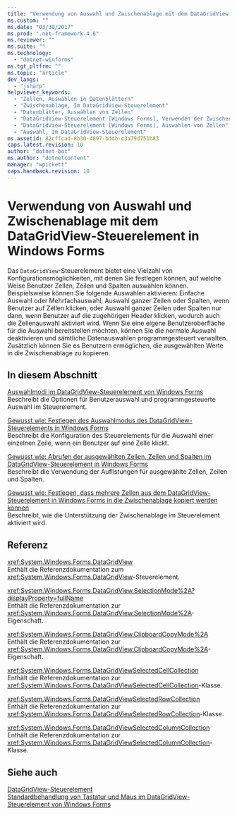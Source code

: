 ```yaml
---
title: "Verwendung von Auswahl und Zwischenablage mit dem DataGridView-Steuerelement in Windows Forms | Microsoft Docs"
ms.custom: ""
ms.date: "03/30/2017"
ms.prod: ".net-framework-4.6"
ms.reviewer: ""
ms.suite: ""
ms.technology: 
  - "dotnet-winforms"
ms.tgt_pltfrm: ""
ms.topic: "article"
dev_langs: 
  - "jsharp"
helpviewer_keywords: 
  - "Zellen, Auswählen in Datenblättern"
  - "Zwischenablage, Im DataGridView-Steuerelement"
  - "Datenblätter, Auswählen von Zellen"
  - "DataGridView-Steuerelement [Windows Forms], Verwenden der Zwischenablage"
  - "DataGridView-Steuerelement [Windows Forms], Auswählen von Zellen"
  - "Auswahl, Im DataGridView-Steuerelement"
ms.assetid: 82cffcad-8b30-4897-bddb-c3a79d751b83
caps.latest.revision: 10
author: "dotnet-bot"
ms.author: "dotnetcontent"
manager: "wpickett"
caps.handback.revision: 10
---
```

# Verwendung von Auswahl und Zwischenablage mit dem DataGridView-Steuerelement in Windows Forms
Das `DataGridView`\-Steuerelement bietet eine Vielzahl von Konfigurationsmöglichkeiten, mit denen Sie festlegen können, auf welche Weise Benutzer Zellen, Zeilen und Spalten auswählen können.  Beispielsweise können Sie folgende Auswahlen aktivieren: Einfache Auswahl oder Mehrfachauswahl, Auswahl ganzer Zeilen oder Spalten, wenn Benutzer auf Zellen klicken, oder Auswahl ganzer Zeilen oder Spalten nur dann, wenn Benutzer auf die zugehörigen Header klicken, wodurch auch die Zellenauswahl aktiviert wird.  Wenn Sie eine eigene Benutzeroberfläche für die Auswahl bereitstellen möchten, können Sie die normale Auswahl deaktivieren und sämtliche Datenauswahlen programmgesteuert verwalten.  Zusätzlich können Sie es Benutzern ermöglichen, die ausgewählten Werte in die Zwischenablage zu kopieren.  
  
## In diesem Abschnitt  
 [Auswahlmodi im DataGridView\-Steuerelement von Windows Forms](../../../../docs/framework/winforms/controls/selection-modes-in-the-windows-forms-datagridview-control.md)  
 Beschreibt die Optionen für Benutzerauswahl und programmgesteuerte Auswahl im Steuerelement.  
  
 [Gewusst wie: Festlegen des Auswahlmodus des DataGridView\-Steuerelements in Windows Forms](../../../../docs/framework/winforms/controls/how-to-set-the-selection-mode-of-the-windows-forms-datagridview-control.md)  
 Beschreibt die Konfiguration des Steuerelements für die Auswahl einer einzelnen Zeile, wenn ein Benutzer auf eine Zelle klickt.  
  
 [Gewusst wie: Abrufen der ausgewählten Zellen, Zeilen und Spalten im DataGridView\-Steuerelement in Windows Forms](../../../../docs/framework/winforms/controls/selected-cells-rows-and-columns-datagridview.md)  
 Beschreibt die Verwendung der Auflistungen für ausgewählte Zellen, Zeilen und Spalten.  
  
 [Gewusst wie: Festlegen, dass mehrere Zellen aus dem DataGridView\-Steuerelement in Windows Forms in die Zwischenablage kopiert werden können](../../../../docs/framework/winforms/controls/enable-users-to-copy-multiple-cells-to-the-clipboard-datagridview.md)  
 Beschreibt, wie die Unterstützung der Zwischenablage im Steuerelement aktiviert wird.  
  
## Referenz  
 <xref:System.Windows.Forms.DataGridView>  
 Enthält die Referenzdokumentation zum <xref:System.Windows.Forms.DataGridView>\-Steuerelement.  
  
 <xref:System.Windows.Forms.DataGridView.SelectionMode%2A?displayProperty=fullName>  
 Enthält die Referenzdokumentation zur <xref:System.Windows.Forms.DataGridView.SelectionMode%2A>\-Eigenschaft.  
  
 <xref:System.Windows.Forms.DataGridView.ClipboardCopyMode%2A>  
 Enthält die Referenzdokumentation zur <xref:System.Windows.Forms.DataGridView.ClipboardCopyMode%2A>\-Eigenschaft.  
  
 <xref:System.Windows.Forms.DataGridViewSelectedCellCollection>  
 Enthält die Referenzdokumentation zur <xref:System.Windows.Forms.DataGridViewSelectedCellCollection>\-Klasse.  
  
 <xref:System.Windows.Forms.DataGridViewSelectedRowCollection>  
 Enthält die Referenzdokumentation zur <xref:System.Windows.Forms.DataGridViewSelectedRowCollection>\-Klasse.  
  
 <xref:System.Windows.Forms.DataGridViewSelectedColumnCollection>  
 Enthält die Referenzdokumentation zur <xref:System.Windows.Forms.DataGridViewSelectedColumnCollection>\-Klasse.  
  
## Siehe auch  
 [DataGridView\-Steuerelement](../../../../docs/framework/winforms/controls/datagridview-control-windows-forms.md)   
 [Standardbehandlung von Tastatur und Maus im DataGridView\-Steuerelement von Windows Forms](../../../../docs/framework/winforms/controls/default-keyboard-and-mouse-handling-in-the-windows-forms-datagridview-control.md)